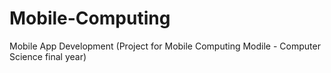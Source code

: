 # Mobile-Computing
Mobile App Development (Project for Mobile Computing Modile - Computer Science final year)
